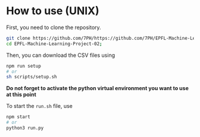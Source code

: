 
# How to use (UNIX)

First, you need to clone the repository.

```bash
git clone https://github.com/7PH/https://github.com/7PH/EPFL-Machine-Learning-Project-02.git;
cd EPFL-Machine-Learning-Project-02;
```

Then, you can download the CSV files using

```bash
npm run setup
# or
sh scripts/setup.sh
```

**Do not forget to activate the python virtual environment you want to use at this point**

To start the `run.sh` file, use
```bash
npm start
# or
python3 run.py
```

